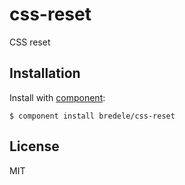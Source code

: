 # css-reset

  CSS reset

## Installation

  Install with [component](http://component.io):

    $ component install bredele/css-reset


## License

  MIT
